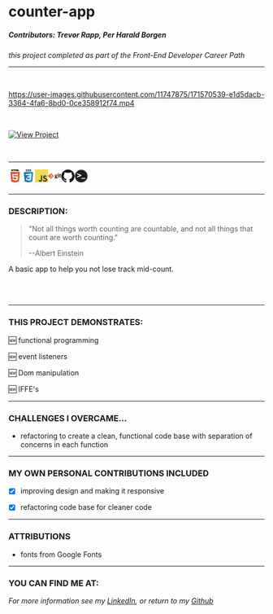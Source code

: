 ﻿# counter-app
 
##### Contributors: Trevor Rapp, Per Harald Borgen 

*this project completed as part of the Front-End Developer Career Path*

---

<br>

https://user-images.githubusercontent.com/11747875/171570539-e1d5dacb-3364-4fa6-8bd0-0ce358912f74.mp4

<br>

[![View Project](https://user-images.githubusercontent.com/11747875/141705232-471a0b9c-ca45-4540-a1b6-740c5e1becbe.png)](https://trrapp12.github.io/counter-app/)

<br>

---

<img align="left" alt="HTML5" width="26px" src="https://raw.githubusercontent.com/github/explore/80688e429a7d4ef2fca1e82350fe8e3517d3494d/topics/html/html.png" />
<img align="left" alt="CSS3" width="26px" src="https://raw.githubusercontent.com/github/explore/80688e429a7d4ef2fca1e82350fe8e3517d3494d/topics/css/css.png" />
<img align="left" alt="JavaScript" width="26px" src="https://raw.githubusercontent.com/github/explore/80688e429a7d4ef2fca1e82350fe8e3517d3494d/topics/javascript/javascript.png" />
<img align="left" alt="Git" width="26px" src="https://raw.githubusercontent.com/github/explore/80688e429a7d4ef2fca1e82350fe8e3517d3494d/topics/git/git.png" />
<img align="left" alt="GitHub" width="26px" src="https://raw.githubusercontent.com/github/explore/78df643247d429f6cc873026c0622819ad797942/topics/github/github.png" />
<img align="left" alt="Terminal" width="26px" src="https://raw.githubusercontent.com/github/explore/80688e429a7d4ef2fca1e82350fe8e3517d3494d/topics/terminal/terminal.png" />

<br>
<br>

---

### DESCRIPTION:

> "Not all things worth counting are countable, and not all things that count are worth counting."
>
> --Albert Einstein

A basic app to help you not lose track mid-count.

<br>
<br>

---

### THIS PROJECT DEMONSTRATES:

🆕 functional programming

🆕 event listeners

🆕 Dom manipulation

🆕 IFFE's

---

### CHALLENGES I OVERCAME...

* refactoring to create a clean, functional code base with separation of concerns in each function

---

### MY OWN PERSONAL CONTRIBUTIONS INCLUDED 

- [X] improving design and making it responsive
     
- [X] refactoring code base for cleaner code

---

### ATTRIBUTIONS

* fonts from Google Fonts

---

### YOU CAN FIND ME AT:

*For more information see my [LinkedIn](https://www.linkedin.com/in/trevor-rapp-042a1037), or return to my [Github](https://github.com/trrapp12)*

<br>


